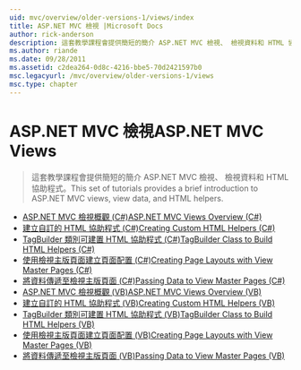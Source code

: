 ```yaml
---
uid: mvc/overview/older-versions-1/views/index
title: ASP.NET MVC 檢視 |Microsoft Docs
author: rick-anderson
description: 這套教學課程會提供簡短的簡介 ASP.NET MVC 檢視、 檢視資料和 HTML 協助程式。
ms.author: riande
ms.date: 09/28/2011
ms.assetid: c2dea264-0d8c-4216-bbe5-70d2421597b0
msc.legacyurl: /mvc/overview/older-versions-1/views
msc.type: chapter
---
```

<a name="aspnet-mvc-views"></a><span data-ttu-id="fe66b-103">ASP.NET MVC 檢視</span><span class="sxs-lookup"><span data-stu-id="fe66b-103">ASP.NET MVC Views</span></span>
====================
> <span data-ttu-id="fe66b-104">這套教學課程會提供簡短的簡介 ASP.NET MVC 檢視、 檢視資料和 HTML 協助程式。</span><span class="sxs-lookup"><span data-stu-id="fe66b-104">This set of tutorials provides a brief introduction to ASP.NET MVC views, view data, and HTML helpers.</span></span>


- [<span data-ttu-id="fe66b-105">ASP.NET MVC 檢視概觀 (C#)</span><span class="sxs-lookup"><span data-stu-id="fe66b-105">ASP.NET MVC Views Overview (C#)</span></span>](asp-net-mvc-views-overview-cs.md)
- [<span data-ttu-id="fe66b-106">建立自訂的 HTML 協助程式 (C#)</span><span class="sxs-lookup"><span data-stu-id="fe66b-106">Creating Custom HTML Helpers (C#)</span></span>](creating-custom-html-helpers-cs.md)
- [<span data-ttu-id="fe66b-107">TagBuilder 類別可建置 HTML 協助程式 (C#)</span><span class="sxs-lookup"><span data-stu-id="fe66b-107">TagBuilder Class to Build HTML Helpers (C#)</span></span>](using-the-tagbuilder-class-to-build-html-helpers-cs.md)
- [<span data-ttu-id="fe66b-108">使用檢視主版頁面建立頁面配置 (C#)</span><span class="sxs-lookup"><span data-stu-id="fe66b-108">Creating Page Layouts with View Master Pages (C#)</span></span>](creating-page-layouts-with-view-master-pages-cs.md)
- [<span data-ttu-id="fe66b-109">將資料傳遞至檢視主版頁面 (C#)</span><span class="sxs-lookup"><span data-stu-id="fe66b-109">Passing Data to View Master Pages (C#)</span></span>](passing-data-to-view-master-pages-cs.md)
- [<span data-ttu-id="fe66b-110">ASP.NET MVC 檢視概觀 (VB)</span><span class="sxs-lookup"><span data-stu-id="fe66b-110">ASP.NET MVC Views Overview (VB)</span></span>](asp-net-mvc-views-overview-vb.md)
- [<span data-ttu-id="fe66b-111">建立自訂的 HTML 協助程式 (VB)</span><span class="sxs-lookup"><span data-stu-id="fe66b-111">Creating Custom HTML Helpers (VB)</span></span>](creating-custom-html-helpers-vb.md)
- [<span data-ttu-id="fe66b-112">TagBuilder 類別可建置 HTML 協助程式 (VB)</span><span class="sxs-lookup"><span data-stu-id="fe66b-112">TagBuilder Class to Build HTML Helpers (VB)</span></span>](using-the-tagbuilder-class-to-build-html-helpers-vb.md)
- [<span data-ttu-id="fe66b-113">使用檢視主版頁面建立頁面配置 (VB)</span><span class="sxs-lookup"><span data-stu-id="fe66b-113">Creating Page Layouts with View Master Pages (VB)</span></span>](creating-page-layouts-with-view-master-pages-vb.md)
- [<span data-ttu-id="fe66b-114">將資料傳遞至檢視主版頁面 (VB)</span><span class="sxs-lookup"><span data-stu-id="fe66b-114">Passing Data to View Master Pages (VB)</span></span>](passing-data-to-view-master-pages-vb.md)
